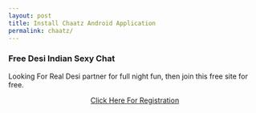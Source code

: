 ```yaml
---
layout: post
title: Install Chaatz Android Application
permalink: chaatz/
---
```


<div class="jumbotron">
  <h3>Free Desi Indian Sexy Chat</h3>
  <p>Looking For Real Desi partner for full night fun, then join this free site for free.</p>
<center><a class="btn btn-primary btn-lg" href="http://cldadlt.com/?a=29307&c=73006&s1=" role="button">Click Here For Registration</a><br/>
</center></p>
</div>

